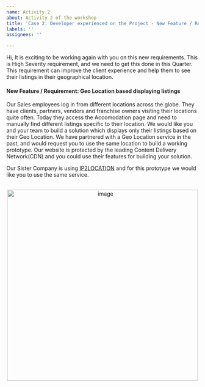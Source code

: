 ```yaml
---
name: Activity 2
about: Activity 2 of the workshop
title: 'Case 2: Developer experienced on the Project - New Feature / Requirement'
labels: ''
assignees: ''

---
```


Hi, It is exciting to be working again with you on this new requirements. This is High Severity requirement, and we need to get this done in this Quarter. This requirement can improve the client experience and help them to see their listings in their geographical location.

<h4 align="left">New Feature / Requirement: Geo Location based displaying listings</h4>
Our Sales employees log in from different locations across the globe. They have clients, partners, vendors and franchise owners visiting their locations quite often. Today they access the Accomodation page and need to manually find different listings specific to their location. We would like you and your team to build a solution which displays only their listings based on their Geo Location. We have partnered with a Geo Location service in the past, and would request you to use the same location to build a working prototype. Our website is protected by the leading Content Delivery Network(CDN) and you could use their features for building your solution.  

Our Sister Company is using [IP2LOCATION](https://www.ip2location.com/) and for this prototype we would like you to use the same service. 

<p align="center">
  <br/>
<img width="500" alt="image" src="https://github.com/dhruvg20-copilot/Copilot-Dev-Practices/assets/20143038/30257ec3-c1e5-49c8-8fbb-f2ec8a0c1c67">
</p>
